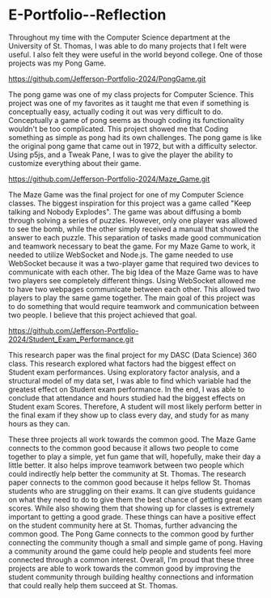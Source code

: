 # E-Portfolio--Reflection

Throughout my time with the Computer Science department at the University of St. Thomas, I was able to do many projects that I felt were useful. I also felt they were useful in the world beyond college. One of those projects was my Pong Game.

https://github.com/Jefferson-Portfolio-2024/PongGame.git

The pong game was one of my class projects for Computer Science. This project was one of my favorites as it taught me that even if something is conceptually easy, actually coding it out was very difficult to do. Conceptually a game of pong seems as though coding its functionality wouldn't be too complicated. This project showed me that Coding something as simple as pong had its own challenges. The pong game is like the original pong game that came out in 1972, but with a difficulty selector. Using p5js, and a Tweak Pane, I was to give the player the ability to customize everything about their game. 

https://github.com/Jefferson-Portfolio-2024/Maze_Game.git

The Maze Game was the final project for one of my Computer Science classes. The biggest inspiration for this project was a game called "Keep talking and Nobody Explodes". The game was about diffusing a bomb through solving a series of puzzles. However, only one player was allowed to see the bomb, while the other simply received a manual that showed the answer to each puzzle. This separation of tasks made good communication and teamwork necessary to beat the game. For my Maze Game to work, it needed to utilize WebSocket and Node.js. The game needed to use WebSocket because it was a two-player game that required two devices to communicate with each other. The big Idea of the Maze Game was to have two players see completely different things. Using WebSocket allowed me to have two webpages communicate between each other. This allowed two players to play the same game together. The main goal of this project was to do something that would require teamwork and communication between two people. I believe that this project achieved that goal.

https://github.com/Jefferson-Portfolio-2024/Student_Exam_Performance.git

This research paper was the final project for my DASC (Data Science) 360 class. This research explored what factors had the biggest effect on Student exam performances. Using exploratory factor analysis, and a structural model of my data set, I was able to find which variable had the greatest effect on Student exam performance. In the end, I was able to conclude that attendance and hours studied had the biggest effects on Student exam Scores. Therefore, A student will most likely perform better in the final exam if they show up to class every day, and study for as many hours as they can. 

These three projects all work towards the common good. The Maze Game connects to the common good because it allows two people to come together to play a simple, yet fun game that will, hopefully, make their day a little better. It also helps improve teamwork between two people which could indirectly help better the community at St. Thomas. The research paper connects to the common good because it helps fellow St. Thomas students who are struggling on their exams. It can give students guidance on what they need to do to give them the best chance of getting great exam scores. While also showing them that showing up for classes is extremely important to getting a good grade. These things can have a positive effect on the student community here at St. Thomas, further advancing the common good. The Pong Game connects to the common good by further connecting the community though a small and simple game of pong. Having a community around the game could help people and students feel more connected through a common interest. Overall, I'm proud that these three projects are able to work towards the common good by improving the student community through building healthy connections and information that could really help them succeed at St. Thomas.

